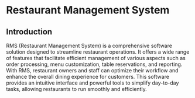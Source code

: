 # Restaurant Management System

## Introduction
RMS (Restaurant Management System) is a comprehensive software solution designed to streamline restaurant operations. It offers a wide range of features that facilitate efficient management of various aspects such as order processing, menu customization, table reservations, and reporting. With RMS, restaurant owners and staff can optimize their workflow and enhance the overall dining experience for customers. This software provides an intuitive interface and powerful tools to simplify day-to-day tasks, allowing restaurants to run smoothly and efficiently.
